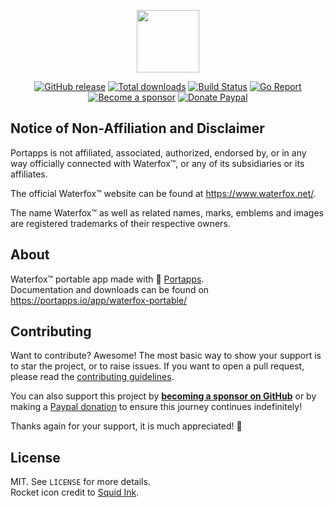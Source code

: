 <p align="center"><a href="https://portapps.io/app/waterfox-portable/" target="_blank"><img width="100" src="https://github.com/portapps/waterfox-portable/blob/master/res/papp.png"></a></p>

<p align="center">
  <a href="https://portapps.io/app/waterfox-portable/#download"><img src="https://img.shields.io/github/release/portapps/waterfox-portable.svg?style=flat-square" alt="GitHub release"></a>
  <a href="https://portapps.io/app/waterfox-portable/#download"><img src="https://img.shields.io/github/downloads/portapps/waterfox-portable/total.svg?style=flat-square" alt="Total downloads"></a>
  <a href="https://github.com/portapps/waterfox-portable/actions?workflow=build"><img src="https://img.shields.io/github/workflow/status/portapps/waterfox-portable/build?label=build&logo=github&style=flat-square" alt="Build Status"></a>
  <a href="https://goreportcard.com/report/github.com/portapps/waterfox-portable"><img src="https://goreportcard.com/badge/github.com/portapps/waterfox-portable?style=flat-square" alt="Go Report"></a>
  <br /><a href="https://github.com/sponsors/crazy-max"><img src="https://img.shields.io/badge/sponsor-crazy--max-181717.svg?logo=github&style=flat-square" alt="Become a sponsor"></a>
  <a href="https://www.paypal.me/crazyws"><img src="https://img.shields.io/badge/donate-paypal-00457c.svg?logo=paypal&style=flat-square" alt="Donate Paypal"></a>
</p>

## Notice of Non-Affiliation and Disclaimer

Portapps is not affiliated, associated, authorized, endorsed by, or in any way officially connected with Waterfox™, or any of its subsidiaries or its affiliates.

The official Waterfox™ website can be found at https://www.waterfox.net/.

The name Waterfox™ as well as related names, marks, emblems and images are registered trademarks of their respective owners.

## About

Waterfox™ portable app made with 🚀 [Portapps](https://portapps.io).<br />
Documentation and downloads can be found on https://portapps.io/app/waterfox-portable/

## Contributing

Want to contribute? Awesome! The most basic way to show your support is to star the project, or to raise issues. If
you want to open a pull request, please read the [contributing guidelines](https://portapps.io/doc/contribute/).

You can also support this project by [**becoming a sponsor on GitHub**](https://github.com/sponsors/crazy-max) or by
making a [Paypal donation](https://www.paypal.me/crazyws) to ensure this journey continues indefinitely!

Thanks again for your support, it is much appreciated! :pray:

## License

MIT. See `LICENSE` for more details.<br />
Rocket icon credit to [Squid Ink](http://thesquid.ink).
